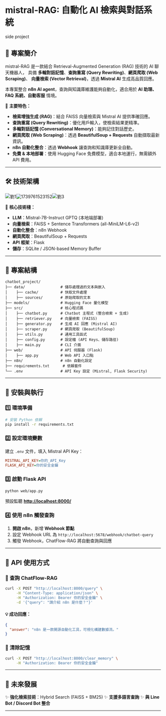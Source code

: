 
# mistral-RAG: 自動化 AI 檢索與對話系統
side project
&#x20; &#x20;

## 📌 專案簡介

mistral-RAG 是一款結合 Retrieval-Augmented Generation (RAG) 技術的 AI 聊天機器人，
具備 **多輪對話記憶**、**查詢重寫 (Query Rewriting)**、**網頁爬取 (Web Scraping)**、
**向量檢索 (Vector Retrieval)**，透過 **Mistral AI** 生成高品質回應。

本專案整合 **n8n AI agent**，查詢與知識庫維護能夠自動化，適合用於 **AI 助理、FAQ 系統、自動客服** 情境。

🚀 **主要特色：**

-  **檢索增強生成 (RAG)**：結合 FAISS 向量檢索與 Mistral AI 提供準確回應。
-  **查詢重寫 (Query Rewriting)**：優化用戶輸入，使檢索結果更精準。
-  **多輪對話記憶 (Conversational Memory)**：能夠記住對話歷史。
-  **網頁爬取 (Web Scraping)**：透過 **BeautifulSoup + Requests** 自動擷取最新資訊。
-  **n8n 自動化整合**：透過 **Webhook** 讓查詢和知識庫更新全自動。
-  **免費 & 本地部署**：使用 Hugging Face 免費模型，適合本地運行，無需額外 API 費用。


---

## **🛠️ 技術架構**
![劉1](https://github.com/user-attachments/assets/7b73179e-0213-4dbb-b034-833f0e98043e)![1739761523152](https://github.com/user-attachments/assets/cfcdad0f-fbdc-41c6-9f76-3692cb1eb1bc)![劉3](https://github.com/user-attachments/assets/2c9416cb-cb7a-420b-ba55-4f29c639b8de)

🔹 **核心技術棧：**

- **LLM**：Mistral-7B-Instruct GPTQ (本地端部署)
- **向量檢索**：FAISS + Sentence Transformers (all-MiniLM-L6-v2)
- **自動化整合**：n8n Webhook
- **網頁爬取**：BeautifulSoup + Requests
- **API 框架**：Flask
- **儲存**：SQLite / JSON-based Memory Buffer

---

## **📂 專案結構**

```plaintext
chatbot_project/
├── data/                # 儲存處理過的文本與嵌入
│    ├── cache/          # 快取文件處理
│    ├── sources/        # 原始爬取的文本
├── models/              # Hugging Face 量化模型 
├── src/                 # 核心程式碼
│    ├── chatbot.py      # Chatbot 主程式 (整合檢索 + 生成)
│    ├── retriever.py    # 向量檢索 (FAISS)
│    ├── generator.py    # 生成 AI 回應 (Mistral AI)
│    ├── scraper.py      # 網頁爬取 (BeautifulSoup)
│    ├── utils.py        # 通用工具函式
│    ├── config.py       # 設定檔 (API Keys、儲存路徑)
│    ├── main.py         # CLI 介面
├── web/                 # API 伺服器 (Flask)
│    ├── app.py          # Web API 入口點
├── n8n/                 # n8n 自動化設定
├── requirements.txt      # 依賴套件
└── .env                 # API Key 設定 (Mistral, Flask Security)
```

---

## **🚀 安裝與執行**

### **1️⃣ 環境準備**

```bash
# 安裝 Python 依賴
pip install -r requirements.txt
```

### **2️⃣ 設定環境變數**

建立 `.env` 文件，填入 Mistral API Key：

```ini
MISTRAL_API_KEY=你的_API_Key
FLASK_API_KEY=你的安全金鑰
```

### **3️⃣ 啟動 Flask API**

```bash
python web/app.py
```

預設監聽 **[http://localhost:8000/](http://localhost:8000)**

### **4️⃣ 使用 n8n 觸發查詢**

1. **開啟 n8n**，新增 **Webhook 節點**
2. 設定 Webhook URL 為 `http://localhost:5678/webhook/chatbot-query`
3. 觸發 Webhook，ChatFlow-RAG 將自動查詢與回應

---

## **📌 API 使用方式**

### **🔹 查詢 ChatFlow-RAG**

```bash
curl -X POST "http://localhost:8000/query" \
     -H "Content-Type: application/json" \
     -H "Authorization: Bearer 你的安全金鑰" \
     -d '{"query": "請介紹 n8n 是什麼？"}'
```

#### **💡 成功回應：**

```json
{
  "answer": "n8n 是一款開源自動化工具，可視化構建數據流。"
}
```

### **🔹 清除記憶**

```bash
curl -X POST "http://localhost:8000/clear_memory" \
     -H "Authorization: Bearer 你的安全金鑰"
```

---

## **📌 未來發展**

✨ **強化檢索技術**：Hybrid Search (FAISS + BM25)
✨ **支援多語言查詢**
✨ **與 Line Bot / Discord Bot 整合**

---

